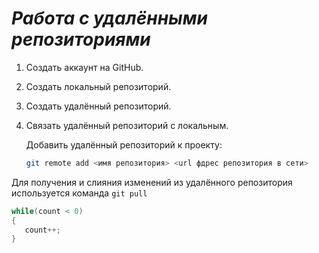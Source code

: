 # ***Работа с удалёнными репозиториями***
1. Создать аккаунт на GitHub.
2. Создать локальный репозиторий.
3. Создать удалённый репозиторий.
4. Связать удалённый репозиторий с локальным.

   Добавить удалённый репозиторий к проекту:
   ```Bash
   git remote add <имя репозитория> <url фдрес репозитория в сети>
   ```
Для получения и слияния изменений из удалённого репозитория используется команда `git pull`
```C#
while(count < 0)
{
   count++;
}
```